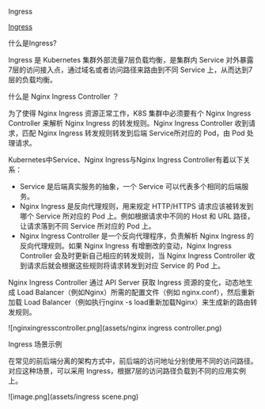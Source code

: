 Ingress

[Ingress](https://kubernetes.io/docs/concepts/services-networking/ingress/)

什么是Ingress?

Ingress 是 Kubernetes 集群外部流量7层负载均衡，是集群内 Service 对外暴露7层的访问接入点，通过域名或者访问路径来路由到不同 Service 上，从而达到7层的负载均衡。

什么是 Nginx Ingress Controller ？

为了使得 Nginx Ingress 资源正常工作，K8S 集群中必须要有个 Nginx Ingress Controller 来解析 Nginx Ingress 的转发规则。Nginx Ingress Controller 收到请求，匹配 Nginx Ingress 转发规则转发到后端 Service所对应的 Pod，由 Pod 处理请求。

Kubernetes中Service、Nginx Ingress与Nginx Ingress Controller有着以下关系：

* Service 是后端真实服务的抽象，一个 Service 可以代表多个相同的后端服务。
* Nginx Ingress 是反向代理规则，用来规定 HTTP/HTTPS 请求应该被转发到哪个 Service 所对应的 Pod 上。例如根据请求中不同的 Host 和 URL 路径，让请求落到不同 Service 所对应的 Pod 上。
* Nginx Ingress Controller 是一个反向代理程序，负责解析 Nginx Ingress 的反向代理规则。如果 Nginx Ingress 有增删改的变动，Nginx Ingress Controller 会及时更新自己相应的转发规则，当 Nginx Ingress Controller 收到请求后就会根据这些规则将请求转发到对应 Service 的 Pod 上。

Nginx Ingress Controller 通过 API Server 获取 Ingress 资源的变化，动态地生成 Load Balancer（例如Nginx）所需的配置文件（例如 nginx.conf），然后重新加载 Load Balancer（例如执行nginx -s load重新加载Nginx）来生成新的路由转发规则。

![nginxingresscontroller.png](assets/nginx ingress controller.png)



Ingress 场景示例

在常见的前后端分离的架构方式中，前后端的访问地址分别使用不同的访问路径。对应这种场景，可以采用 Ingress，根据7层的访问路径负载到不同的应用实例上。

![image.png](assets/ingress scene.png)
